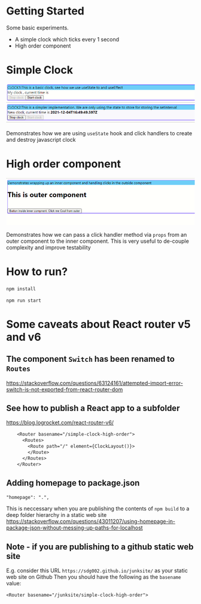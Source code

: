 # Getting Started
Some basic experiments. 
- A simple clock which ticks every 1 second
- High order component


# Simple Clock

![Simple clock!](images/simple_clock.png "Bootstrap experiments")

Demonstrates how we are using  `useState` hook and click handlers to create and destroy javascript clock


# High order component

![High order!](images/high_order.png "Bootstrap experiments")

Demonstrates how we can pass a click handler method via `props` from an outer component to the inner component. This is very useful to de-couple complexity and improve testability

# How to run?
```npm install```

```npm run start```


# Some caveats about React router v5 and v6
## The component `Switch` has been renamed to `Routes`
https://stackoverflow.com/questions/63124161/attempted-import-error-switch-is-not-exported-from-react-router-dom


## See how to publish a React app to a subfolder
https://blog.logrocket.com/react-router-v6/

```
    <Router basename="/simple-clock-high-order">
      <Routes>
        <Route path="/" element={ClockLayout()}>
        </Route>
      </Routes>
    </Router>
```

## Adding homepage to package.json
```
"homepage": ".",
```
This is neccessary when you are publishing the contents of `npm build` to a deep folder hierarchy in a static web site
https://stackoverflow.com/questions/43011207/using-homepage-in-package-json-without-messing-up-paths-for-localhost


## Note - if you are publishing to a github static web site
E.g. consider this URL `https://sdg002.github.io/junksite/` as your static web site on Github
Then you should have the following as the `basename` value:
```
<Router basename="/junksite/simple-clock-high-order">
```
